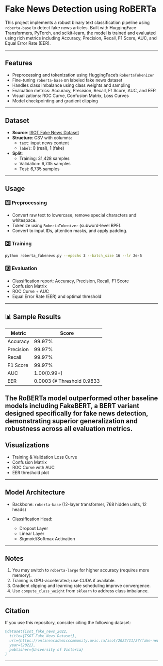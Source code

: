 
#  Fake News Detection using RoBERTa

This project implements a robust binary text classification pipeline using `roberta-base` to detect fake news articles. Built with HuggingFace Transformers, PyTorch, and scikit-learn, the model is trained and evaluated using rich metrics including Accuracy, Precision, Recall, F1 Score, AUC, and Equal Error Rate (EER).

---

##  Features

-  Preprocessing and tokenization using HuggingFace’s `RobertaTokenizer`
-  Fine-tuning `roberta-base` on labeled fake news dataset
-  Handles class imbalance using class weights and sampling
-  Evaluation metrics: Accuracy, Precision, Recall, F1 Score, AUC, and EER
-  Visualizations: ROC Curve, Confusion Matrix, Loss Curves
-  Model checkpointing and gradient clipping

---

##  Dataset

- **Source**: [ISOT Fake News Dataset](https://onlineacademiccommunity.uvic.ca/isot/2022/11/27/fake-news-detection-datasets/)
- **Structure**: CSV with columns:
  - `text`: input news content
  - `label`: 0 (real), 1 (fake)
- **Split**:
  - Training: 31,428 samples
  - Validation: 6,735 samples
  - Test: 6,735 samples

---

##  Usage

### 1️⃣ Preprocessing

* Convert raw text to lowercase, remove special characters and whitespace.
* Tokenize using `RobertaTokenizer` (subword-level BPE).
* Convert to input IDs, attention masks, and apply padding.

### 2️⃣ Training

```bash
python roberta_fakenews.py --epochs 3 --batch_size 16 --lr 2e-5
```

### 3️⃣ Evaluation

* Classification report: Accuracy, Precision, Recall, F1 Score
* Confusion Matrix
* ROC Curve + AUC
* Equal Error Rate (EER) and optimal threshold

---

## 📊 Sample Results

| Metric    | Score                     |
| --------- | ------------------------- |
| Accuracy  | 99.97%                    |
| Precision | 99.97%                    |
| Recall    | 99.97%                    |
| F1 Score  | 99.97%                    |
| AUC       | 1.00(0.99+)               |
| EER       | 0.0003 @ Threshold 0.9833 |

The RoBERTa model outperformed other baseline models including FakeBERT, a BERT variant designed specifically for fake news detection, demonstrating superior generalization and robustness across all evaluation metrics.
---

##  Visualizations

*  Training & Validation Loss Curve
*  Confusion Matrix
*  ROC Curve with AUC
*  EER threshold plot

---

##  Model Architecture

* Backbone: `roberta-base` (12-layer transformer, 768 hidden units, 12 heads)
* Classification Head:

  * Dropout Layer
  * Linear Layer
  * Sigmoid/Softmax Activation

---


##  Notes

1. You may switch to `roberta-large` for higher accuracy (requires more memory).
2. Training is GPU-accelerated; use CUDA if available.
3. Gradient clipping and learning rate scheduling improve convergence.
4. Use `compute_class_weight` from `sklearn` to address class imbalance.

---

##  Citation

If you use this repository, consider citing the following dataset:

```bibtex
@dataset{isot_fake_news_2022,
  title={ISOT Fake News Dataset},
  url={https://onlineacademiccommunity.uvic.ca/isot/2022/11/27/fake-news-detection-datasets/},
  year={2022},
  publisher={University of Victoria}
}
```

---


